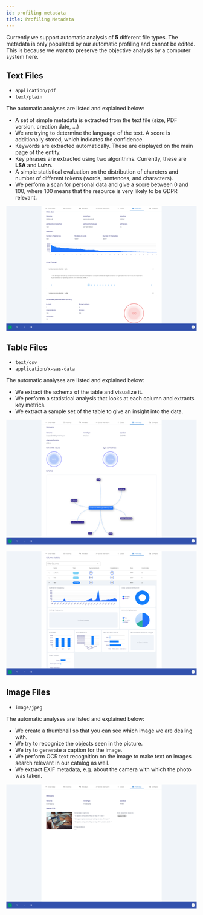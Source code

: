 ```yaml
---
id: profiling-metadata
title: Profiling Metadata
---
```


Currently we support automatic analysis of **5** different file types.
The metadata is only populated by our automatic profiling and cannot be edited.
This is because we want to preserve the objective analysis by a computer system here.

## Text Files

+ `application/pdf`
+ `text/plain`

The automatic analyses are listed and explained below:

+ A set of simple metadata is extracted from the text file (size, PDF version, creation date, ...)
+ We are trying to determine the language of the text. A score is additionally stored, which indicates the confidence.
+ Keywords are extracted automatically. These are displayed on the main page of the entity.
+ Key phrases are extracted using two algorithms. Currently, these are **LSA** and **Luhn**.
+ A simple statistical evaluation on the distribution of charcters and number of different tokens (words, sentences, and characters).
+ We perform a scan for personal data and give a score between 0 and 100, where 100 means that the resource is very likely to be GDPR relevant.

![DIVA Text Profiling](/diva_4.0.0/screenshots/entity_text_profiling.png)

## Table Files

+ `text/csv`
+ `application/x-sas-data`

The automatic analyses are listed and explained below:

+ We extract the schema of the table and visualize it.
+ We perform a statistical analysis that looks at each column and extracts key metrics.
+ We extract a sample set of the table to give an insight into the data.

![DIVA Table Data Profiling](/diva_4.0.0/screenshots/tabledata_profiling.png)

![DIVA Table Data Sample](/diva_4.0.0/screenshots/tabledata_profiling_2.png)

## Image Files

+ `image/jpeg`

The automatic analyses are listed and explained below:

+ We create a thumbnail so that you can see which image we are dealing with.
+ We try to recognize the objects seen in the picture.
+ We try to generate a caption for the image.
+ We perform OCR text recognition on the image to make text on images search relevant in our catalog as well.
+ We extract EXIF metadata, e.g. about the camera with which the photo was taken.

![DIVA Image Profiling](/diva_4.0.0/screenshots/image_profiling.png)

